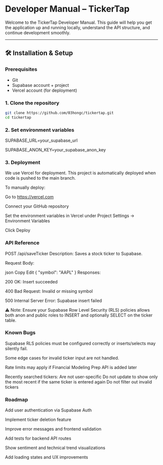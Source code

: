 # Developer Manual – TickerTap

Welcome to the TickerTap Developer Manual. This guide will help you get the application up and running locally, understand the API structure, and continue development smoothly.

---

## 🛠 Installation & Setup

### Prerequisites

- Git
- Supabase account + project
- Vercel account (for deployment)

### 1. Clone the repository

```bash
git clone https://github.com/03hongc/tickertap.git
cd tickertap
```

### 2. Set environment variables

SUPABASE_URL=your_supabase_url

SUPABASE_ANON_KEY=your_supabase_anon_key

### 3. Deployment

We use Vercel for deployment. This project is automatically deployed when code is pushed to the main branch.

To manually deploy:

Go to https://vercel.com

Connect your GitHub repository

Set the environment variables in Vercel under Project Settings → Environment Variables

Click Deploy

### API Reference

POST /api/saveTicker
Description: Saves a stock ticker to Supabase.

Request Body:

json
Copy
Edit
{
"symbol": "AAPL"
}
Responses:

200 OK: Insert succeeded

400 Bad Request: Invalid or missing symbol

500 Internal Server Error: Supabase insert failed

⚠ Note: Ensure your Supabase Row Level Security (RLS) policies allows both anon and public roles to INSERT and optionally SELECT on the ticker table.

### Known Bugs

Supabase RLS policies must be configured correctly or inserts/selects may silently fail.

Some edge cases for invalid ticker input are not handled.

Rate limits may apply if Financial Modeling Prep API is added later

Recently searched tickers:
   Are not user-specific
   Do not update to show only the most recent if the same ticker is entered again
   Do not filter out invalid tickers

### Roadmap

Add user authentication via Supabase Auth

Implement ticker deletion feature

Improve error messages and frontend validation

Add tests for backend API routes

Show sentiment and technical trend visualizations

Add loading states and UX improvements
